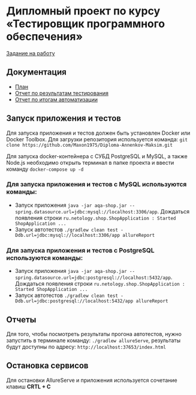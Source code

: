 # Дипломный проект по курсу «Тестировщик программного обеспечения»
[Задание на работу](https://github.com/netology-code/qa-diploma/blob/master/README.md) 

## Документация

- [План](https://github.com/Maxon1975/Diploma-Annenkov-Maksim/blob/master/documents/Plan.md)
- [Отчет по результатам тестирования](https://github.com/Maxon1975/Diploma-Annenkov-Maksim/blob/master/documents/Report.md)
- [Отчет по итогам автоматизации](https://github.com/Maxon1975/Diploma-Annenkov-Maksim/blob/master/documents/Summary.md)

## Запуск приложения и тестов

Для запуска приложения и тестов  должен быть установлен Docker или Docker Toolbox.
Для загрузки репозитория используется команда: `git clone https://github.com/Maxon1975/Diploma-Annenkov-Maksim.git`

Для запуска docker-контейнера с СУБД PostgreSQL и MySQL, а также Node.js необходимо открыть терминал в папке проекта и ввести команду `docker-compose up -d`

### Для запуска приложения и тестов с MySQL используются команды:

- Запуск приложения `java -jar aqa-shop.jar --spring.datasource.url=jdbc:mysql://localhost:3306/app`. Дождаться появления строки `ru.netology.shop.ShopApplication : Started ShopApplication ...`
- Запуск автотестов `./gradlew clean test -Ddb.url=jdbc:mysql://localhost:3306/app allureReport`

### Для запуска приложения и тестов с PostgreSQL используются команды:

- Запуск приложения `java -jar aqa-shop.jar --spring.datasource.url=jdbc:postgresql://localhost:5432/app`. Дождаться появления строки `ru.netology.shop.ShopApplication : Started ShopApplication ...`
- Запуск автотестов `./gradlew clean test -Ddb.url=jdbc:postgresql://localhost:5432/app allureReport`

## Отчеты

Для того, чтобы посмотреть результаты прогона автотестов, нужно  запустить в терминале команду: `./gradlew allureServe`, результаты будут доступны по адресу: `http://localhost:37653/index.html`

## Остановка сервисов

Для остановки AllureServe и приложения используется сочетание клавиш **CRTL + C**
